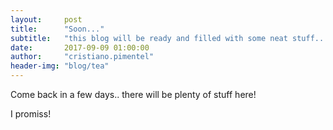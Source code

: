 ```yaml
---
layout:     post
title:      "Soon..."
subtitle:   "this blog will be ready and filled with some neat stuff... check in a few days ;)"
date:       2017-09-09 01:00:00
author:     "cristiano.pimentel"
header-img: "blog/tea"
---
```


Come back in a few days.. there will be plenty of stuff here!

I promiss!